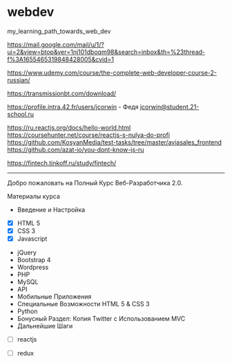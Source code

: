 # webdev
my_learning_path_towards_web_dev

https://mail.google.com/mail/u/1/?ui=2&view=btop&ver=1nj101dboqm98&search=inbox&th=%23thread-f%3A1655465319848428005&cvid=1

https://www.udemy.com/course/the-complete-web-developer-course-2-russian/

https://transmissionbt.com/download/


https://profile.intra.42.fr/users/jcorwin - Федя jcorwin@student.21-school.ru

https://ru.reactjs.org/docs/hello-world.html
https://coursehunter.net/course/reactjs-s-nulya-do-profi
https://github.com/KosyanMedia/test-tasks/tree/master/aviasales_frontend
https://github.com/azat-io/you-dont-know-js-ru

https://fintech.tinkoff.ru/study/fintech/

***********
Добро пожаловать на Полный Курс Веб-Разработчика 2.0.

Материалы курса
+ Введение и Настройка
 - [x] HTML 5
 - [x] CSS 3
 - [x] Javascript
+ jQuery
+ Bootstrap 4
+ Wordpress
+ PHP
+ MySQL
+ API
+ Мобильные Приложения
+ Специальные Возможности HTML 5 & CSS 3
+ Python
+ Бонусный Раздел: Копия Twitter с Использованием MVC
+ Дальнейшие Шаги

 - [ ] reactjs
 - [ ] redux

